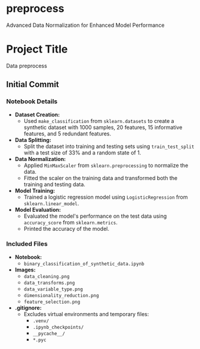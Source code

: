 # preprocess
 Advanced Data Normalization for Enhanced Model Performance

# Project Title
 Data preprocess

## Initial Commit

### Notebook Details
- **Dataset Creation:**
  - Used `make_classification` from `sklearn.datasets` to create a synthetic dataset with 1000 samples, 20 features, 15 informative features, and 5 redundant features.
- **Data Splitting:**
  - Split the dataset into training and testing sets using `train_test_split` with a test size of 33% and a random state of 1.
- **Data Normalization:**
  - Applied `MinMaxScaler` from `sklearn.preprocessing` to normalize the data.
  - Fitted the scaler on the training data and transformed both the training and testing data.
- **Model Training:**
  - Trained a logistic regression model using `LogisticRegression` from `sklearn.linear_model`.
- **Model Evaluation:**
  - Evaluated the model's performance on the test data using `accuracy_score` from `sklearn.metrics`.
  - Printed the accuracy of the model.

### Included Files
- **Notebook:**
  - `binary_classification_of_synthetic_data.ipynb`
- **Images:**
  - `data_cleaning.png`
  - `data_transforms.png`
  - `data_variable_type.png`
  - `dimensionality_reduction.png`
  - `feature_selection.png`
- **.gitignore:**
  - Excludes virtual environments and temporary files:
    - `.venv/`
    - `.ipynb_checkpoints/`
    - `__pycache__/`
    - `*.pyc`

